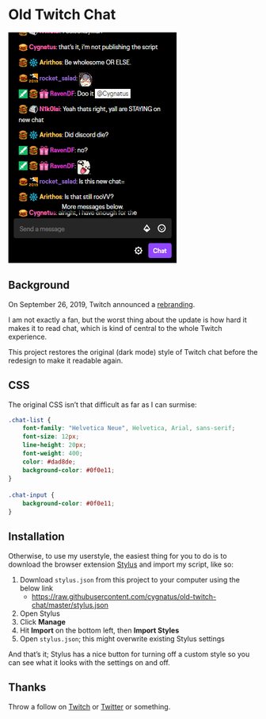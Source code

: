 Old Twitch Chat
===============

![Before-and-after comparison animation](https://github.com/cygnatus/old-twitch-chat/blob/master/diff.gif?raw=true)

Background
----------
On September 26, 2019, Twitch announced a [rebranding][].

I am not exactly a fan, but the worst thing about the update is how hard it makes it to read chat, which is kind of central to the whole Twitch experience.

This project restores the original (dark mode) style of Twitch chat before the redesign to make it readable again.

CSS
---
The original CSS isn’t that difficult as far as I can surmise:

```css
.chat-list {
    font-family: "Helvetica Neue", Helvetica, Arial, sans-serif;
    font-size: 12px;
    line-height: 20px;
    font-weight: 400;
    color: #dad8de;
    background-color: #0f0e11;
}

.chat-input {
    background-color: #0f0e11;
}
```

Installation
------------
Otherwise, to use my userstyle, the easiest thing for you to do is to download the browser extension [Stylus][] and import my script, like so:

1. Download `stylus.json` from this project to your computer using the below link
    - <https://raw.githubusercontent.com/cygnatus/old-twitch-chat/master/stylus.json>
2. Open Stylus
3. Click **Manage**
4. Hit **Import** on the bottom left, then **Import Styles**
5. Open `stylus.json`; this might overwrite existing Stylus settings

And that’s it; Stylus has a nice button for turning off a custom style so you can see what it looks with the settings on and off.

Thanks
------
Throw a follow on [Twitch][] or [Twitter][] or something.


[rebranding]: https://blog.twitch.tv/en/2019/09/26/nice-to-meet-you-again-for-the-first-time/
[stylus]: https://add0n.com/stylus.html
[twitch]: https://twitch.tv/cygnatus
[twitter]: https://twitter.com/cygnatus
